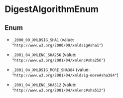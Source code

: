 

# DigestAlgorithmEnum

## Enum


* `_2000_09_XMLDSIG_SHA1` (value: `"http://www.w3.org/2000/09/xmldsig#sha1"`)

* `_2001_04_XMLENC_SHA256` (value: `"http://www.w3.org/2001/04/xmlenc#sha256"`)

* `_2001_04_XMLDSIG_MORE_SHA384` (value: `"http://www.w3.org/2001/04/xmldsig-more#sha384"`)

* `_2001_04_XMLENC_SHA512` (value: `"http://www.w3.org/2001/04/xmlenc#sha512"`)



